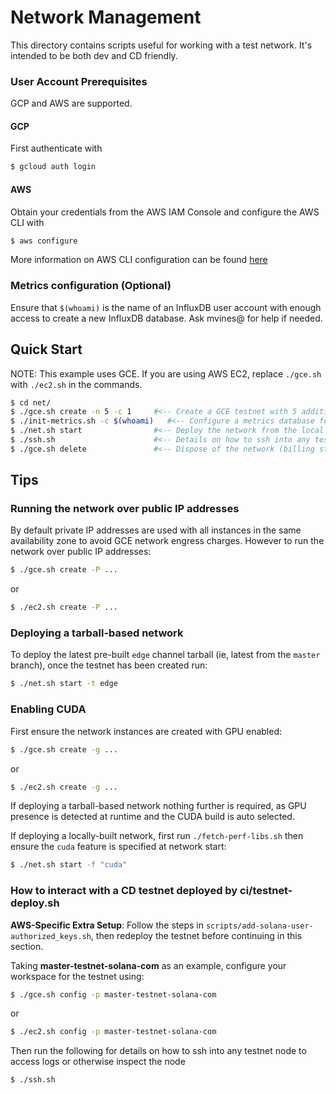 
# Network Management
This directory contains scripts useful for working with a test network.  It's
intended to be both dev and CD friendly.

### User Account Prerequisites

GCP and AWS are supported.

#### GCP
First authenticate with
```bash
$ gcloud auth login
```

#### AWS
Obtain your credentials from the AWS IAM Console and configure the AWS CLI with
```bash
$ aws configure
```
More information on AWS CLI configuration can be found [here](https://docs.aws.amazon.com/cli/latest/userguide/cli-chap-getting-started.html#cli-quick-configuration)

### Metrics configuration (Optional)
Ensure that `$(whoami)` is the name of an InfluxDB user account with enough
access to create a new InfluxDB database.  Ask mvines@ for help if needed.

## Quick Start

NOTE: This example uses GCE.  If you are using AWS EC2, replace `./gce.sh` with
`./ec2.sh` in the commands.

```bash
$ cd net/
$ ./gce.sh create -n 5 -c 1     #<-- Create a GCE testnet with 5 additional nodes (beyond the bootstrap node) and 1 client (billing starts here)
$ ./init-metrics.sh -c $(whoami)   #<-- Configure a metrics database for the testnet
$ ./net.sh start                #<-- Deploy the network from the local workspace and start all clients with bench-tps
$ ./ssh.sh                      #<-- Details on how to ssh into any testnet node to access logs/etc
$ ./gce.sh delete               #<-- Dispose of the network (billing stops here)
```

## Tips

### Running the network over public IP addresses
By default private IP addresses are used with all instances in the same
availability zone to avoid GCE network engress charges.  However to run the
network over public IP addresses:
```bash
$ ./gce.sh create -P ...
```
or
```bash
$ ./ec2.sh create -P ...
```

### Deploying a tarball-based network
To deploy the latest pre-built `edge` channel tarball (ie, latest from the `master`
branch), once the testnet has been created run:

```bash
$ ./net.sh start -t edge
```

### Enabling CUDA
First ensure the network instances are created with GPU enabled:
```bash
$ ./gce.sh create -g ...
```
or
```bash
$ ./ec2.sh create -g ...
```

If deploying a tarball-based network nothing further is required, as GPU presence
is detected at runtime and the CUDA build is auto selected.

If deploying a locally-built network, first run `./fetch-perf-libs.sh` then
ensure the `cuda` feature is specified at network start:
```bash
$ ./net.sh start -f "cuda"
```

### How to interact with a CD testnet deployed by ci/testnet-deploy.sh

**AWS-Specific Extra Setup**: Follow the steps in `scripts/add-solana-user-authorized_keys.sh`,
then redeploy the testnet before continuing in this section.

Taking **master-testnet-solana-com** as an example, configure your workspace for
the testnet using:
```bash
$ ./gce.sh config -p master-testnet-solana-com
```
or
```bash
$ ./ec2.sh config -p master-testnet-solana-com
```

Then run the following for details on how to ssh into any testnet node to access logs or otherwise inspect the node
```bash
$ ./ssh.sh
```
